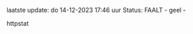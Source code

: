 laatste update: 
do 14-12-2023 17:46   uur 
Status: FAALT - geel - 
<div class="service G">httpstat</div>